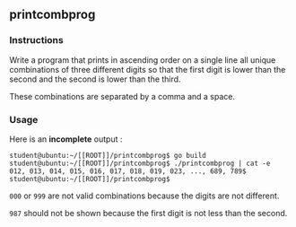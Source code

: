 ## printcombprog

### Instructions

Write a program that prints in ascending order on a single line all unique combinations of three different digits so that the first digit is lower than the second and the second is lower than the third.

These combinations are separated by a comma and a space.

### Usage

Here is an **incomplete** output :

```console
student@ubuntu:~/[[ROOT]]/printcombprog$ go build
student@ubuntu:~/[[ROOT]]/printcombprog$ ./printcombprog | cat -e
012, 013, 014, 015, 016, 017, 018, 019, 023, ..., 689, 789$
student@ubuntu:~/[[ROOT]]/printcombprog$
```

`000` or `999` are not valid combinations because the digits are not different.

`987` should not be shown because the first digit is not less than the second.
